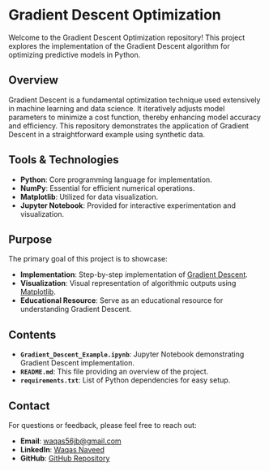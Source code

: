 # Gradient Descent Optimization

Welcome to the Gradient Descent Optimization repository! This project explores the implementation of the Gradient Descent algorithm for optimizing predictive models in Python.

## Overview

Gradient Descent is a fundamental optimization technique used extensively in machine learning and data science. It iteratively adjusts model parameters to minimize a cost function, thereby enhancing model accuracy and efficiency. This repository demonstrates the application of Gradient Descent in a straightforward example using synthetic data.

## Tools & Technologies

- **Python**: Core programming language for implementation.
- **NumPy**: Essential for efficient numerical operations.
- **Matplotlib**: Utilized for data visualization.
- **Jupyter Notebook**: Provided for interactive experimentation and visualization.

## Purpose

The primary goal of this project is to showcase:
- **Implementation**: Step-by-step implementation of [Gradient Descent](https://en.wikipedia.org/wiki/Gradient_descent).
- **Visualization**: Visual representation of algorithmic outputs using [Matplotlib](https://matplotlib.org/).
- **Educational Resource**: Serve as an educational resource for understanding Gradient Descent.

## Contents

- **`Gradient_Descent_Example.ipynb`**: Jupyter Notebook demonstrating Gradient Descent implementation.
- **`README.md`**: This file providing an overview of the project.
- **`requirements.txt`**: List of Python dependencies for easy setup.

## Contact

For questions or feedback, please feel free to reach out:

- **Email**: [waqas56jb@gmail.com](mailto:waqas56jb@gmail.com)
- **LinkedIn**: [Waqas Naveed](https://www.linkedin.com/in/waqas-naveed-630297247/)
- **GitHub**: [GitHub Repository](https://github.com/Waqas56jb)

